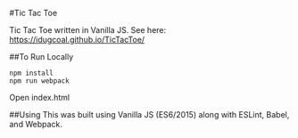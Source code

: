 #Tic Tac Toe

Tic Tac Toe written in Vanilla JS. 
See here: https://idugcoal.github.io/TicTacToe/

##To Run Locally
```
npm install
npm run webpack
```
Open index.html 

##Using
This was built using Vanilla JS (ES6/2015) along with ESLint, Babel, and Webpack. 